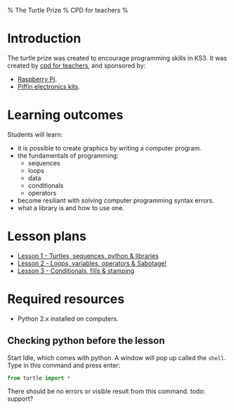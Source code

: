 % The Turtle Prize
% CPD for teachers
%

# Introduction

The turtle prize was created to encourage programming skills in KS3. 
It was created by [cpd for teachers](http://cpdforteachers.com), and sponsored by:

* [Raspberry Pi](http://raspberrypi.org).
* [Piffin electronics kits](http://piffin.co.uk).

# Learning outcomes

Students will learn:

* it is possible to create graphics by writing a computer program.
* the fundamentals of programming:
    * sequences
    * loops
    * data
    * conditionals
    * operators
* become resiliant with solving computer programming syntax errors.
* what a library is and how to use one.

# Lesson plans

* [Lesson 1 - Turtles, sequences, python & libraries](lesson-1.html)
* [Lesson 2 - Loops, variables, operators & Sabotage!](lesson-2.html)
* [Lesson 3 - Conditionals, fills & stamping](lesson-3.html)

# Required resources

* Python 2.x installed on computers. 

## Checking python before the lesson

Start Idle, which comes with python. A window will pop up called the `shell`. Type in this command and press enter:

~~~ python
from turtle import *
~~~

There should be no errors or visible result from this command. 
todo: support?

